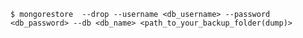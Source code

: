 <!-- layout:code post: 1970-09-26-manage-backups_mongodb-database -->

```
$ mongorestore  --drop --username <db_username> --password <db_password> --db <db_name> <path_to_your_backup_folder(dump)>
```
